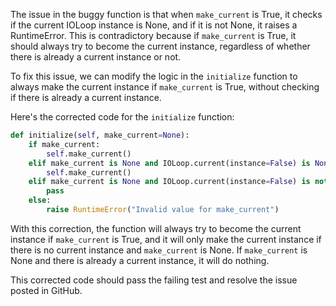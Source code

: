 The issue in the buggy function is that when `make_current` is True, it checks if the current IOLoop instance is None, and if it is not None, it raises a RuntimeError. This is contradictory because if `make_current` is True, it should always try to become the current instance, regardless of whether there is already a current instance or not.

To fix this issue, we can modify the logic in the `initialize` function to always make the current instance if `make_current` is True, without checking if there is already a current instance.

Here's the corrected code for the `initialize` function:

```python
def initialize(self, make_current=None):
    if make_current:
        self.make_current()
    elif make_current is None and IOLoop.current(instance=False) is None:
        self.make_current()
    elif make_current is None and IOLoop.current(instance=False) is not None:
        pass
    else:
        raise RuntimeError("Invalid value for make_current")
```

With this correction, the function will always try to become the current instance if `make_current` is True, and it will only make the current instance if there is no current instance and `make_current` is None. If `make_current` is None and there is already a current instance, it will do nothing.

This corrected code should pass the failing test and resolve the issue posted in GitHub.